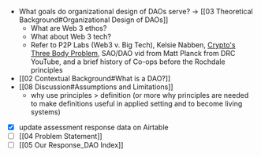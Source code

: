 - What goals do organizational design of DAOs serve? → [[03 Theoretical Background#Organizational Design of DAOs]]
	- What are Web 3 ethos?
	- What about Web 3 tech? 
	- Refer to P2P Labs (Web3 v. Big Tech), Kelsie Nabben, [Crypto's Three Body Problem](https://otherinter.net/research/three-body-problem/#three-body-regulatory-problems), SAO/DAO vid from Matt Planck from DRC YouTube, and a brief history of Co-ops before the Rochdale principles
- [[02 Contextual Background#What is a DAO?]]
- [[08 Discussion#Assumptions and Limitations]]
	- why use principles > definition (or more why principles are needed to make definitions useful in applied setting and to become living systems) 
- [x] update assessment response data on Airtable
- [ ] [[04 Problem Statement]]
- [ ] [[05 Our Response_DAO Index]]

